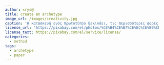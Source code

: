 ```yaml
---
author: xrys@
title: create an archetype
image_url: /images/creativity.jpg
caption: 'Η κατασκευή ενός πρωτοτύπου ξεκινάει, τις περισσότερες φορές, από τον σχεδιασμό του σε ένα απλό χαρτί'
license_url: 'https://pixabay.com/el/photos/%CE%B4%CE%B7%CE%BC%CE%B9%CE%BF%CF%85%CF%81%CE%B3%CE%B9%CE%BA%CF%8C%CF%84%CE%B7%CF%84%CE%B1-%CE%B9%CE%B4%CE%AD%CE%B1-%CE%AD%CE%BC%CF%80%CE%BD%CE%B5%CF%85%CF%83%CE%B7-819371/'
license_text: https://pixabay.com/el/service/license/
categories:
  - method
tags:
  - archetype
  - paper
---
```

